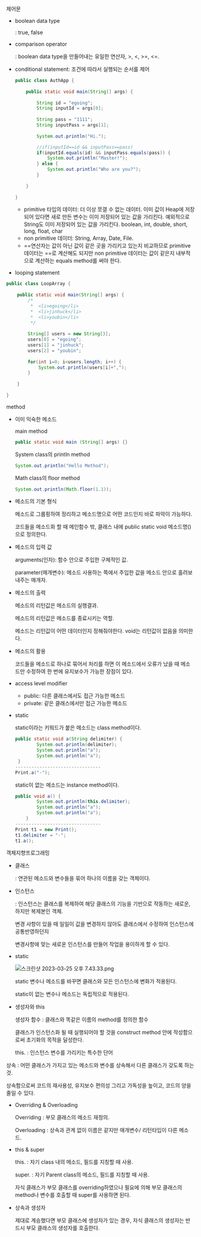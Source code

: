 제어문
- boolean data type

  : true, false

- comparison operator

  : boolean data type을 만들어내는 유일한 연산자, >, <, >=, <=.


- conditional statement: 조건에 따라서 실행되는 순서를 제어

    ```java
    public class AuthApp {
     
        public static void main(String[] args) {
             
            String id = "egoing";
            String inputId = args[0];
             
            String pass = "1111";
            String inputPass = args[1];
             
            System.out.println("Hi.");
    
            //if(inputId==id && inputPass==pass) 
            if(inputId.equals(id) && inputPass.equals(pass)) {
                System.out.println("Master!");
            } else {
                System.out.println("Who are you?");
            }       
     
        }
     
    }
    ```

    - primitive 타입의 데이터: 더 이상 쪼갤 수 없는 데이터. 이미 값이 Heap에 저장되어 있다면 새로 만든 변수는 이미 저장되어 있는 값을 가리킨다. 예외적으로 String도 이미 저장되어 있는 값을 가리킨다. boolean, int, double, short, long, float, char
    - non primitive 데이터: String, Array, Date, File.
    - ==연산자는 값이 아닌 값이 같은 곳을 가리키고 있는지 비교하므로 primitive 데이터는 ==로 계산해도 되지만 non primitive 데이터는 값이 같은지 내부적으로 계산하는 equals method를 써야 한다.

- looping statement
```java
public class LoopArray {
 
    public static void main(String[] args) {
        /*
         *  <li>egoing</li>
         *  <li>jinhuck</li>
         *  <li>youbin</li>
         */
         
        String[] users = new String[3];
        users[0] = "egoing";
        users[1] = "jinhuck";
        users[2] = "youbin";
         
        for(int i=0; i<users.length; i++) {
            System.out.println(users[i]+",");
        }
         
    }
 
}
```

method
- 이미 익숙한 메소드

  main method

    ```java
    public static void main (String[] args) {} 
    ```

  System class의 println method

    ```java
    System.out.println("Hello Method");
    ```

  Math class의 floor method

    ```java
    System.out.println(Math.floor(1.1));
    ```


- 메소드의 기본 형식

  메소드로 그룹핑하여 정리하고 메소드명으로 어떤 코드인지 바로 파악이 가능하다.

  코드들을 메소드화 할 때 메인함수 밖, 클래스 내에 public static void 메소드명()으로 정의한다.


- 메소드의 입력 값

  arguments(인자): 함수 안으로 주입한 구체적인 값.

  parameter(매개변수): 메소드 사용하는 쪽에서 주입한 값을 메소드 안으로 흘려보내주는 매개자.


- 메소드의 출력

  메소드의 리턴값은 메소드의 실행결과.

  메소드의 리턴값은 메소드를 종료시키는 역할.

  메소드는 리턴값이 어떤 데이터인지 정해줘야한다. void는 리턴값이 없음을 의미한다.

- 메소드의 활용

  코드들을 메소드로 하나로 묶어서 처리를 하면 이 메소드에서 오류가 났을 때 메소드만 수정하여 한 번에 유지보수가 가능한 장점이 있다.


- access level modifier
    - public: 다른 클래스에서도 접근 가능한 메소드
    - private: 같은 클래스에서만 접근 가능한 메소드

- static

  static이라는 키워드가 붙은 메소드는 class method이다.

    ```java
    public static void a(String delimiter) {
            System.out.println(delimiter);
            System.out.println("a");
            System.out.println("a");
     }
    --------------------------------
    Print.a("-");
    ```

  static이 없는 메소드는 instance method이다.

    ```java
    public void a() {
            System.out.println(this.delimiter);
            System.out.println("a");
            System.out.println("a");
        }
    --------------------------------
    Print t1 = new Print();
    t1.delimiter = "-";
    t1.a();
    ```


객체지향프로그래밍
- 클래스

  : 연관된 메소드와 변수들을 묶어 하나의 이름을 갖는 객체이다.


- 인스턴스

  : 인스턴스는 클래스를 복제하여 해당 클래스의 기능을 기반으로 작동하는 새로운, 하지만 복제본인 객체.

  변경 사항이 있을 때 일일이 값을 변경하지 않아도 클래스에서 수정하여 인스턴스에 공통반영하던지

  변경사항에 맞는 새로운 인스턴스를 만들어 작업을 용이하게 할 수 있다.


- static

  ![스크린샷 2023-03-25 오후 7.43.33.png](https://s3-us-west-2.amazonaws.com/secure.notion-static.com/4a8d0f01-c1a4-4007-a741-78e280bafa4a/%E1%84%89%E1%85%B3%E1%84%8F%E1%85%B3%E1%84%85%E1%85%B5%E1%86%AB%E1%84%89%E1%85%A3%E1%86%BA_2023-03-25_%E1%84%8B%E1%85%A9%E1%84%92%E1%85%AE_7.43.33.png)

  static 변수나 메소드를 바꾸면 클래스와 모든 인스턴스에 변화가 적용된다.

  static이 없는 변수나 메소드는 독립적으로 적용된다.

- 생성자와 this

  생성자 함수 : 클래스와 똑같은 이름의 method를 정의한 함수

  클래스가 인스턴스화 될 때 실행되어야 할 것을 construct method 안에 작성함으로써 초기화의 목적을 달성한다.

  this. : 인스턴스 변수를 가리키는 특수한 단어

상속
: 어떤 클래스가 가지고 있는 메소드와 변수를 상속해서 다른 클래스가 갖도록 하는 것.

상속함으로써 코드의 재사용성, 유지보수 편의성 그리고 가독성을 높이고, 코드의 양을 줄일 수 있다.

- Overriding & Overloading

  Overriding : 부모 클래스의 메소드 재정의.

  Overloading : 상속과 관계 없이 이름은 같지만 매개변수/ 리턴타입이 다른 메소드.


- this & super

  this. : 자기 class 내의 메소드, 필드를 지칭할 때 사용.

  super. : 자기 Parent class의 메소드, 필드를 지칭할 때 사용.

  자식 클래스가 부모 클래스를 overriding하였으나 필요에 의해 부모 클래스의 method나 변수를 호출할 때 super를 사용하면 된다.

- 상속과 생성자

  제대로 계승했다면 부모 클래스에 생성자가 있는 경우, 자식 클래스의 생성자는 반드시 부모 클래스의 생성자를 호출한다.
